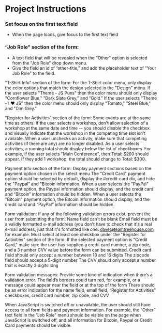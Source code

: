 # Project Instructions

### Set focus on the first text field
* When the page loads, give focus to the first text field

### ”Job Role” section of the form:
* A text field that will be revealed when the "Other" option is selected from the "Job Role" drop down menu.
* Give the field an id of “other-title,” and add the placeholder text of "Your Job Role" to the field.

”T-Shirt Info” section of the form:
For the T-Shirt color menu, only display the color options that match the design selected in the "Design" menu.
If the user selects "Theme - JS Puns" then the color menu should only display "Cornflower Blue," "Dark Slate Grey," and “Gold."
If the user selects "Theme - I ♥ JS" then the color menu should only display “Tomato," "Steel Blue," and "Dim Grey."

”Register for Activities” section of the form:
Some events are at the same time as others. If the user selects a workshop, don't allow selection of a workshop at the same date and time -- you should disable the checkbox and visually indicate that the workshop in the competing time slot isn't available.
When a user unchecks an activity, make sure that competing activities (if there are any) are no longer disabled.
As a user selects activities, a running total should display below the list of checkboxes. For example, if the user selects "Main Conference", then Total: $200 should appear. If they add 1 workshop, the total should change to Total: $300.

Payment Info section of the form:
Display payment sections based on the payment option chosen in the select menu
The "Credit Card" payment option should be selected by default, display the #credit-card div, and hide the "Paypal" and "Bitcoin information.
When a user selects the "PayPal" payment option, the Paypal information should display, and the credit card and “Bitcoin” information should be hidden.
When a user selects the "Bitcoin" payment option, the Bitcoin information should display, and the credit card and “PayPal” information should be hidden.

Form validation:
If any of the following validation errors exist, prevent the user from submitting the form:
Name field can't be blank
Email field must be a validly formatted e-mail address (you don't have to check that it's a real e-mail address, just that it's formatted like one: dave@teamtreehouse.com for example.
Must select at least one checkbox under the "Register for Activities" section of the form.
If the selected payment option is "Credit Card," make sure the user has supplied a credit card number, a zip code, and a 3 number CVV value before the form can be submitted.
Credit card field should only accept a number between 13 and 16 digits
The zipcode field should accept a 5-digit number
The CVV should only accept a number that is exactly 3 digits long

Form validation messages:
Provide some kind of indication when there’s a validation error. The field’s borders could turn red, for example, or a message could appear near the field or at the top of the form
There should be an error indication for the name field, email field, “Register for Activities” checkboxes, credit card number, zip code, and CVV

When JavaScript is switched off or unavailable, the user should still have access to all form fields and payment information. For example, the “Other” text field in the "Job Role" menu should be visible on the page when JavaScript is switched off, and all information for Bitcoin, Paypal or Credit Card payments should be visible.
